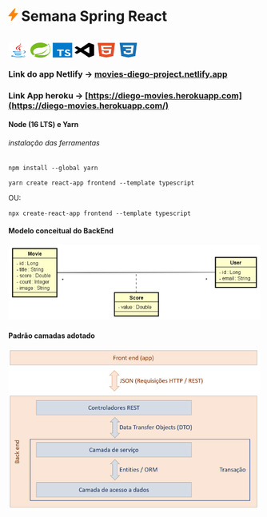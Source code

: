 # ![DevSuperior logo](https://raw.githubusercontent.com/devsuperior/bds-assets/main/ds/devsuperior-logo-small.png) Semana Spring React

   <div style="display: inline_block"><br>
  <img align="center" alt="Diego-Java" height="30" width="40" src="https://raw.githubusercontent.com/devicons/devicon/master/icons/java/java-original.svg">
  <img align="center" alt="Diego-Spring" height="30" width="40" src="https://raw.githubusercontent.com/devicons/devicon/master/icons/spring/spring-original.svg">
   <img align="center" alt="Rafa-Html5" height="30" width="40" src="https://raw.githubusercontent.com/devicons/devicon/master/icons/typescript/typescript-plain.svg">
       <img align="center" alt="Rafa-Html5" height="30" width="40" src="https://raw.githubusercontent.com/devicons/devicon/master/icons/vscode/vscode-plain.svg">
     <img align="center" alt="Rafa-Html5" height="30" width="40" src="https://raw.githubusercontent.com/devicons/devicon/master/icons/html5/html5-plain.svg">
    <img align="center" alt="Rafa-CSS" height="30" width="40" src="https://raw.githubusercontent.com/devicons/devicon/master/icons/css3/css3-plain.svg">


  
### Link do app Netlify -> [movies-diego-project.netlify.app](https://movies-diego-project.netlify.app/)
   
### Link App heroku -> [https://diego-movies.herokuapp.com](https://diego-movies.herokuapp.com/)


#### Node (16 LTS) e Yarn

###### instalação das ferramentas



```
npm install --global yarn
```



```
yarn create react-app frontend --template typescript
```
OU:
```
npx create-react-app frontend --template typescript
```


#### Modelo conceitual do BackEnd
![Image](https://raw.githubusercontent.com/devsuperior/bds-assets/main/sds/dsmovie-dominio.png "Modelo conceitual")


#### Padrão camadas adotado

![Image](https://github.com/devsuperior/bds-assets/raw/main/sds/padrao-camadas.png "Padrão camadas")

